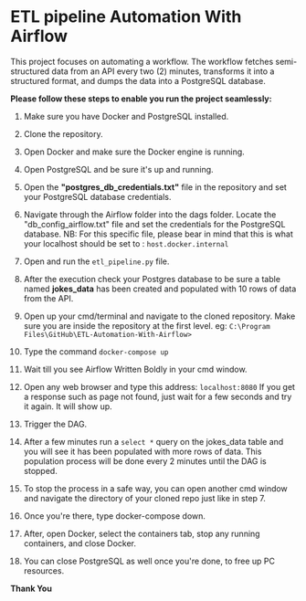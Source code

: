 # ETL pipeline Automation With Airflow
This project focuses on automating a workflow. The workflow fetches semi-structured data from an API
every two (2) minutes, transforms it into a structured format, and dumps the data into a PostgreSQL database.


**Please follow these steps to enable you run the project seamlessly:**


1.  Make sure you have Docker and PostgreSQL installed.

2.  Clone the repository.

3.  Open Docker and make sure the Docker engine is running. 

4.  Open PostgreSQL and be sure it's up and running.

5.  Open the **"postgres_db_credentials.txt"** file in the repository and set your PostgreSQL database credentials.

6.  Navigate through the Airflow folder into the dags folder. Locate the "db_config_airflow.txt" file and set 
    the credentials for the PostgreSQL database. NB: For this specific file, please bear in mind that this is what your localhost
    should be set to : ```host.docker.internal```

7.  Open and run the ```etl_pipeline.py``` file.

8.  After the execution check your Postgres database to be sure a table named **jokes_data** has been created
    and populated with 10 rows of data from the API.
 	
7.  Open up your cmd/terminal and navigate to the cloned repository. Make sure you are inside the repository at
    the first level. eg: ```C:\Program Files\GitHub\ETL-Automation-With-Airflow>```		
 
8.  Type the command ```docker-compose up``` 

9.  Wait till you see Airflow Written Boldly in your cmd window.

10. Open any web browser and type this address: ```localhost:8080``` If you get a response such as page not 
    found, just wait for a few seconds and try it again. It will show up.  

11. Trigger the DAG.

12. After a few minutes run a ```select *``` query on the jokes_data table and you will see it has been 
    populated with more rows of data. This population process will be done every 2 minutes until the DAG is 
    stopped.

13. To stop the process in a safe way, you can open another cmd window and navigate 
    the directory of your cloned repo just like in step 7.

14. Once you're there, type docker-compose down.

15. After, open Docker, select the containers tab, stop any running containers, and close Docker. 

16. You can close PostgreSQL as well once you're done, to free up PC resources.

**Thank You** 




